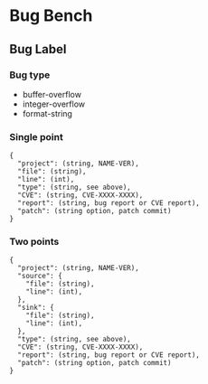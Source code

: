 # Bug Bench

## Bug Label
### Bug type
- buffer-overflow
- integer-overflow
- format-string
### Single point
```
{
  "project": (string, NAME-VER),
  "file": (string),
  "line": (int),
  "type": (string, see above),
  "CVE": (string, CVE-XXXX-XXXX),
  "report": (string, bug report or CVE report),
  "patch": (string option, patch commit)
}
```
### Two points
```
{
  "project": (string, NAME-VER),
  "source": {
    "file": (string),
    "line": (int),
  },
  "sink": {
    "file": (string),
    "line": (int),
  },
  "type": (string, see above),
  "CVE": (string, CVE-XXXX-XXXX),
  "report": (string, bug report or CVE report),  
  "patch": (string option, patch commit)
}
```
